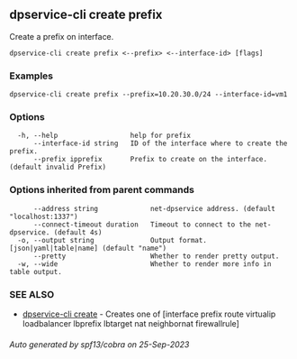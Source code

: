 ## dpservice-cli create prefix

Create a prefix on interface.

```
dpservice-cli create prefix <--prefix> <--interface-id> [flags]
```

### Examples

```
dpservice-cli create prefix --prefix=10.20.30.0/24 --interface-id=vm1
```

### Options

```
  -h, --help                  help for prefix
      --interface-id string   ID of the interface where to create the prefix.
      --prefix ipprefix       Prefix to create on the interface. (default invalid Prefix)
```

### Options inherited from parent commands

```
      --address string             net-dpservice address. (default "localhost:1337")
      --connect-timeout duration   Timeout to connect to the net-dpservice. (default 4s)
  -o, --output string              Output format. [json|yaml|table|name] (default "name")
      --pretty                     Whether to render pretty output.
  -w, --wide                       Whether to render more info in table output.
```

### SEE ALSO

* [dpservice-cli create](dpservice-cli_create.md)	 - Creates one of [interface prefix route virtualip loadbalancer lbprefix lbtarget nat neighbornat firewallrule]

###### Auto generated by spf13/cobra on 25-Sep-2023
